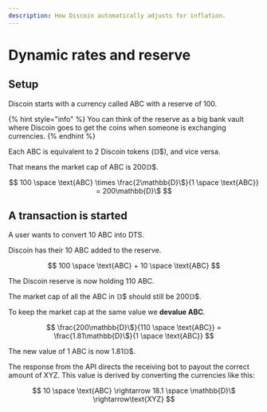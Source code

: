 ```yaml
---
description: How Discoin automatically adjusts for inflation.
---
```


# Dynamic rates and reserve

## Setup <a id="37ba7d35-ac82-4300-a288-82df4f9d95f7"></a>

Discoin starts with a currency called ABC with a reserve of 100.

{% hint style="info" %}
You can think of the reserve as a big bank vault where Discoin goes to get the coins when someone is exchanging currencies.
{% endhint %}

Each ABC is equivalent to 2 Discoin tokens \(𝔻$\), and vice versa.

That means the market cap of ABC is 200𝔻$.

$$
100 \space \text{ABC} \times \frac{2\mathbb{D}\$}{1 \space \text{ABC}} = 200\mathbb{D}\$
$$

## A transaction is started <a id="8996db05-1115-466e-8e42-5ccbd6e41766"></a>

A user wants to convert 10 ABC into DTS.

Discoin has their 10 ABC added to the reserve.

$$
100 \space \text{ABC} + 10 \space \text{ABC}
$$

The Discoin reserve is now holding 110 ABC.

The market cap of all the ABC in 𝔻$ should still be 200𝔻$.

To keep the market cap at the same value we **devalue ABC**.

$$
\frac{200\mathbb{D}\$}{110 \space \text{ABC}} = \frac{1.81\mathbb{D}\$}{1 \space \text{ABC}}
$$

The new value of 1 ABC is now 1.81𝔻$.

The response from the API directs the receiving bot to payout the correct amount of XYZ. This value is derived by converting the currencies like this:

$$
10 \space \text{ABC} \rightarrow 18.1 \space \mathbb{D}\$ \rightarrow\text{XYZ}
$$

